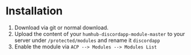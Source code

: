 # Installation
1. Download via git or normal download.
2. Upload the content of your `humhub-discordapp-module-master` to your server under `/protected/modules` and rename it `discordapp`
3. Enable the module via `ACP --> Modules --> Modules List`
